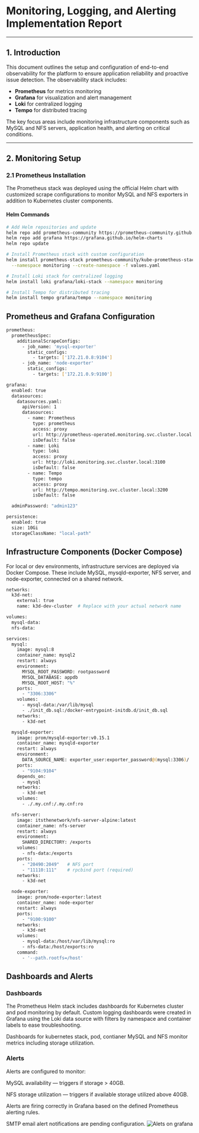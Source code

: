 # Monitoring, Logging, and Alerting Implementation Report

---

## 1. Introduction

This document outlines the setup and configuration of end-to-end observability for the platform to ensure application reliability and proactive issue detection. The observability stack includes:

- **Prometheus** for metrics monitoring
- **Grafana** for visualization and alert management
- **Loki** for centralized logging
- **Tempo** for distributed tracing

The key focus areas include monitoring infrastructure components such as MySQL and NFS servers, application health, and alerting on critical conditions.

---

## 2. Monitoring Setup

### 2.1 Prometheus Installation

The Prometheus stack was deployed using the official Helm chart with customized scrape configurations to monitor MySQL and NFS exporters in addition to Kubernetes cluster components.

#### Helm Commands

```bash
# Add Helm repositories and update
helm repo add prometheus-community https://prometheus-community.github.io/helm-charts
helm repo add grafana https://grafana.github.io/helm-charts
helm repo update

# Install Prometheus stack with custom configuration
helm install prometheus-stack prometheus-community/kube-prometheus-stack \
  --namespace monitoring --create-namespace -f values.yaml

# Install Loki stack for centralized logging
helm install loki grafana/loki-stack --namespace monitoring

# Install Tempo for distributed tracing
helm install tempo grafana/tempo --namespace monitoring
```
## Prometheus and Grafana Configuration
```bash
prometheus:
  prometheusSpec:
    additionalScrapeConfigs:
      - job_name: 'mysql-exporter'
        static_configs:
          - targets: ['172.21.0.8:9104']
      - job_name: 'node-exporter'
        static_configs:
          - targets: ['172.21.0.9:9100']

grafana:
  enabled: true
  datasources:
    datasources.yaml:
      apiVersion: 1
      datasources:
        - name: Prometheus
          type: prometheus
          access: proxy
          url: http://prometheus-operated.monitoring.svc.cluster.local:9090
          isDefault: false
        - name: Loki
          type: loki
          access: proxy
          url: http://loki.monitoring.svc.cluster.local:3100
          isDefault: false
        - name: Tempo
          type: tempo
          access: proxy
          url: http://tempo.monitoring.svc.cluster.local:3200
          isDefault: false

  adminPassword: "admin123"

persistence:
  enabled: true
  size: 10Gi
  storageClassName: "local-path"
```
## Infrastructure Components (Docker Compose)
For local or dev environments, infrastructure services are deployed via Docker Compose. These include MySQL, mysqld-exporter, NFS server, and node-exporter, connected on a shared network.
```bash
networks:
  k3d-net:
    external: true
    name: k3d-dev-cluster  # Replace with your actual network name

volumes:
  mysql-data:
  nfs-data:

services:
  mysql:
    image: mysql:8
    container_name: mysql2
    restart: always
    environment:
      MYSQL_ROOT_PASSWORD: rootpassword
      MYSQL_DATABASE: appdb
      MYSQL_ROOT_HOST: "%"
    ports:
      - "3306:3306"
    volumes:
      - mysql-data:/var/lib/mysql
      - ./init_db.sql:/docker-entrypoint-initdb.d/init_db.sql
    networks:
      - k3d-net

  mysqld-exporter:
    image: prom/mysqld-exporter:v0.15.1
    container_name: mysqld-exporter
    restart: always
    environment:
      DATA_SOURCE_NAME: exporter_user:exporter_password@(mysql:3306)/
    ports:
      - "9104:9104"
    depends_on:
      - mysql
    networks:
      - k3d-net
    volumes:
      - ./.my.cnf:/.my.cnf:ro

  nfs-server:
    image: itsthenetwork/nfs-server-alpine:latest
    container_name: nfs-server
    restart: always
    environment:
      SHARED_DIRECTORY: /exports
    volumes:
      - nfs-data:/exports
    ports:
      - "20490:2049"   # NFS port
      - "11110:111"    # rpcbind port (required)
    networks:
      - k3d-net

  node-exporter:
    image: prom/node-exporter:latest
    container_name: node-exporter
    restart: always
    ports:
      - "9100:9100"
    networks:
      - k3d-net
    volumes:
      - mysql-data:/host/var/lib/mysql:ro
      - nfs-data:/host/exports:ro
    command:
      - '--path.rootfs=/host'
```
## Dashboards and Alerts
### Dashboards
The Prometheus Helm stack includes dashboards for Kubernetes cluster and pod monitoring by default.
Custom logging dashboards were created in Grafana using the Loki data source with filters by namespace and container labels to ease troubleshooting.

Dashboards for kubernetes stack, pod, contianer MySQL and NFS monitor metrics including storage utilization.
### Alerts

Alerts are configured to monitor:

MySQL availability — triggers if storage > 40GB.

NFS storage utilization — triggers if available storage utilized above 40GB.

Alerts are firing correctly in Grafana based on the defined Prometheus alerting rules.

SMTP email alert notifications are pending configuration.
![Alets on grafana](../images/Screenshot%202025-08-27%20at%2011.39.41%E2%80%AFpm.png)

